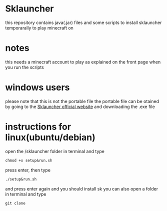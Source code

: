 # **Sklauncher**
this repository contains java(.jar) files and some scripts to install sklauncher temporarally to play minecraft on
# notes
this needs a minecraft account to play as explained on the front page when you run the scripts
# **windows users**
please note that this is not the portable file the portable file can be otained by going to the
[Sklauncher official website](https://skmedix.pl/downloads)
and downloading the .exe file
# instructions for linux(ubuntu/debian)
open the /sklauncher folder in terminal and type 

```markdown
chmod +x setup&run.sh
```
press enter, then type 
```markdown
./setup&run.sh
``` 
and press enter again and you should install sk
you can also open a folder in terminal and type
```markdown
git clone 
``` 
